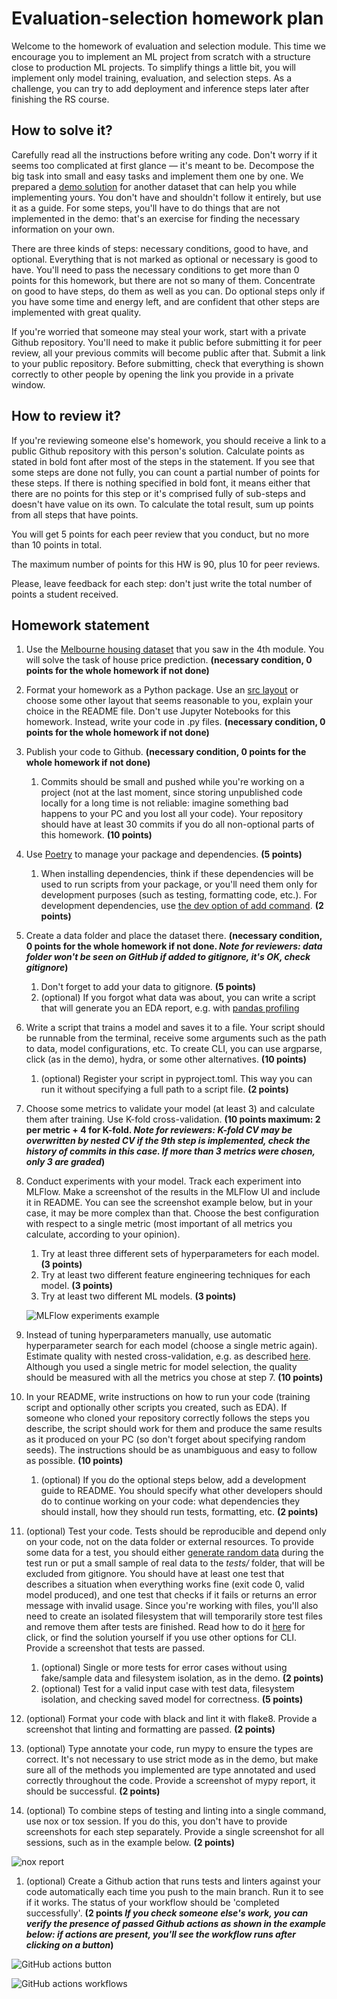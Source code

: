 # Evaluation-selection homework plan

Welcome to the homework of evaluation and selection module. This time we encourage you to implement an ML project from scratch with a structure close to production ML projects. To simplify things a little bit, you will implement only model training, evaluation, and selection steps. As a challenge, you can try to add deployment and inference steps later after finishing the RS course. 

## How to solve it?

Carefully read all the instructions before writing any code. Don't worry if it seems too complicated at first glance — it's meant to be. Decompose the big task into small and easy tasks and implement them one by one. We prepared a [demo solution](https://github.com/astraszab/demo-rs-homework) for another dataset that can help you while implementing yours. You don't have and shouldn't follow it entirely, but use it as a guide. For some steps, you'll have to do things that are not implemented in the demo: that's an exercise for finding the necessary information on your own. 

There are three kinds of steps: necessary conditions, good to have, and optional. Everything that is not marked as optional or necessary is good to have. You'll need to pass the necessary conditions to get more than 0 points for this homework, but there are not so many of them. Concentrate on good to have steps, do them as well as you can. Do optional steps only if you have some time and energy left, and are confident that other steps are implemented with great quality.

If you're worried that someone may steal your work, start with a private Github repository. You'll need to make it public before submitting it for peer review, all your previous commits will become public after that. Submit a link to your public repository. Before submitting, check that everything is shown correctly to other people by opening the link you provide in a private window.  

## How to review it?

If you're reviewing someone else's homework, you should receive a link to a public Github repository with this person's solution. Calculate points as stated in bold font after most of the steps in the statement. If you see that some steps are done not fully, you can count a partial number of points for these steps. If there is nothing specified in bold font, it means either that there are no points for this step or it's comprised fully of sub-steps and doesn't have value on its own. To calculate the total result, sum up points from all steps that have points. 

You will get 5 points for each peer review that you conduct, but no more than 10 points in total.

The maximum number of points for this HW is 90, plus 10 for peer reviews.

Please, leave feedback for each step: don't just write the total number of points a student received.

## Homework statement

1. Use the [Melbourne housing dataset](https://www.kaggle.com/anthonypino/melbourne-housing-market) that you saw in the 4th module. You will solve the task of house price prediction. **(necessary condition, 0 points for the whole homework if not done)**
2. Format your homework as a Python package. Use an [src layout](https://blog.ionelmc.ro/2014/05/25/python-packaging/#the-structure) or choose some other layout that seems reasonable to you, explain your choice in the README file. Don't use Jupyter Notebooks for this homework. Instead, write your code in .py files. **(necessary condition, 0 points for the whole homework if not done)**
3. Publish your code to Github. **(necessary condition, 0 points for the whole homework if not done)**
    1. Commits should be small and pushed while you're working on a project (not at the last moment, since storing unpublished code locally for a long time is not reliable: imagine something bad happens to your PC and you lost all your code). Your repository should have at least 30 commits if you do all non-optional parts of this homework. **(10 points)**
4. Use [Poetry](https://python-poetry.org/) to manage your package and dependencies. **(5 points)**
    1. When installing dependencies, think if these dependencies will be used to run scripts from your package, or you'll need them only for development purposes (such as testing, formatting code, etc.). For development dependencies, use [the dev option of add command](https://python-poetry.org/docs/cli/#add). **(2 points)**
5. Create a data folder and place the dataset there. **(necessary condition, 0 points for the whole homework if not done. *Note for reviewers: data folder won't be seen on GitHub if added to gitignore, it's OK, check gitignore*)**
    1. Don't forget to add your data to gitignore. **(5 points)**
    2. (optional) If you forgot what data was about, you can write a script that will generate you an EDA report, e.g. with [pandas profiling](https://pandas-profiling.github.io/pandas-profiling/docs/master/rtd/)
6. Write a script that trains a model and saves it to a file. Your script should be runnable from the terminal, receive some arguments such as the path to data, model configurations, etc. To create CLI, you can use argparse, click (as in the demo), hydra, or some other alternatives. **(10 points)**
    1. (optional) Register your script in pyproject.toml. This way you can run it without specifying a full path to a script file. **(2 points)**
7. Choose some metrics to validate your model (at least 3) and calculate them after training. Use K-fold cross-validation. **(10 points maximum: 2 per metric + 4 for K-fold. *Note for reviewers: K-fold CV may be overwritten by nested CV if the 9th step is implemented, check the history of commits in this case. If more than 3 metrics were chosen, only 3 are graded*)**
8. Conduct experiments with your model. Track each experiment into MLFlow. Make a screenshot of the results in the MLFlow UI and include it in README. You can see the screenshot example below, but in your case, it may be more complex than that. Choose the best configuration with respect to a single metric (most important of all metrics you calculate, according to your opinion). 
    1. Try at least three different sets of hyperparameters for each model. **(3 points)**
    2. Try at least two different feature engineering techniques for each model. **(3 points)**
    3. Try at least two different ML models. **(3 points)**
    
    ![MLFlow experiments example](https://user-images.githubusercontent.com/40484210/147333877-8acc8c51-00f6-4278-bf76-05abf51301ab.png)
    
9. Instead of tuning hyperparameters manually, use automatic hyperparameter search for each model (choose a single metric again). Estimate quality with nested cross-validation, e.g. as described [here](https://machinelearningmastery.com/nested-cross-validation-for-machine-learning-with-python/). Although you used a single metric for model selection, the quality should be measured with all the metrics you chose at step 7. **(10 points)**
10. In your README, write instructions on how to run your code (training script and optionally other scripts you created, such as EDA). If someone who cloned your repository correctly follows the steps you describe, the script should work for them and produce the same results as it produced on your PC (so don't forget about specifying random seeds). The instructions should be as unambiguous and easy to follow as possible. **(10 points)**
    1. (optional) If you do the optional steps below, add a development guide to README. You should specify what other developers should do to continue working on your code: what dependencies they should install, how they should run tests, formatting, etc. **(2 points)**
11. (optional) Test your code. Tests should be reproducible and depend only on your code, not on the data folder or external resources. To provide some data for a test, you should either [generate random data](https://faker.readthedocs.io/en/master/) during the test run or put a small sample of real data to the *tests/* folder, that will be excluded from gitignore. You should have at least one test that describes a situation when everything works fine (exit code 0, valid model produced), and one test that checks if it fails or returns an error message with invalid usage. Since you're working with files, you'll also need to create an isolated filesystem that will temporarily store test files and remove them after tests are finished.  Read how to do it [here](https://click.palletsprojects.com/en/8.0.x/testing/) for click, or find the solution yourself if you use other options for CLI. Provide a screenshot that tests are passed.
    1. (optional) Single or more tests for error cases without using fake/sample data and filesystem isolation, as in the demo. **(2 points)**
    2. (optional) Test for a valid input case with test data, filesystem isolation, and checking saved model for correctness. **(5 points)**
12. (optional) Format your code with black and lint it with flake8. Provide a screenshot that linting and formatting are passed. **(2 points)**
13. (optional) Type annotate your code, run mypy to ensure the types are correct. It's not necessary to use strict mode as in the demo, but make sure all of the methods you implemented are type annotated and used correctly throughout the code. Provide a screenshot of mypy report, it should be successful. **(2 points)**
14. (optional) To combine steps of testing and linting into a single command, use nox or tox session. If you do this, you don't have to provide screenshots for each step separately. Provide a single screenshot for all sessions, such as in the example below. **(2 points)**

![nox report](https://user-images.githubusercontent.com/40484210/147333990-86db2125-5aff-4bb7-9431-e92e4e8894cc.png)

1. (optional) Create a Github action that runs tests and linters against your code automatically each time you push to the main branch. Run it to see if it works. The status of your workflow should be 'completed successfully'. **(2 points *If you check someone else's work, you can verify the presence of passed Github actions as shown in the example below: if actions are present, you'll see the workflow runs after clicking on a button*)**

![GitHub actions button](https://user-images.githubusercontent.com/40484210/147334036-6915e696-f5ea-46a2-86ba-170c72ef578c.png)

![GitHub actions workflows](https://user-images.githubusercontent.com/40484210/147334079-6097c5db-762e-4f1c-ae3c-f01b7d98823f.png)
